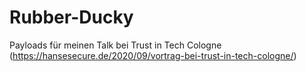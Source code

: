 # Rubber-Ducky

Payloads für meinen Talk bei Trust in Tech Cologne (https://hansesecure.de/2020/09/vortrag-bei-trust-in-tech-cologne/)
